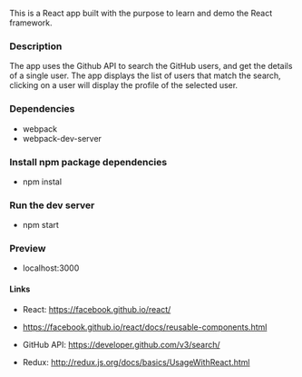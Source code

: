 This is a React app built with the purpose to learn and demo the React framework.

### Description

The app uses the Github API to search the GitHub users, and get the details of a single user.
The app displays the list of users that match the search, clicking on a user will display
the profile of the selected user.


### Dependencies

* webpack
* webpack-dev-server

### Install npm package dependencies

* npm instal

### Run the dev server

* npm start

### Preview

* localhost:3000

#### Links

* React: https://facebook.github.io/react/

* https://facebook.github.io/react/docs/reusable-components.html

* GitHub API: https://developer.github.com/v3/search/

* Redux: http://redux.js.org/docs/basics/UsageWithReact.html
